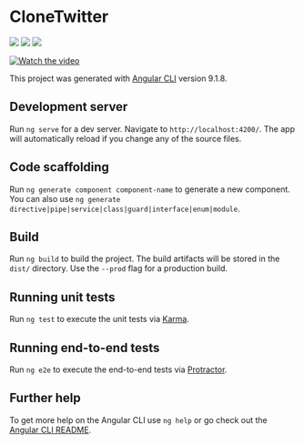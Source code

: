 # CloneTwitter

![](https://github.com/brenda-martins/clone-twitter/blob/master/images/twitter.png)
![](https://github.com/brenda-martins/clone-twitter/blob/master/images/login.png)
![](https://github.com/brenda-martins/clone-twitter/blob/master/images/index.png)

[![Watch the video](https://i.imgur.com/vKb2F1B.png)](https://www.loom.com/share/d3b490cf70e94d0e898125e769fd07e8)

This project was generated with [Angular CLI](https://github.com/angular/angular-cli) version 9.1.8.

## Development server

Run `ng serve` for a dev server. Navigate to `http://localhost:4200/`. The app will automatically reload if you change any of the source files.

## Code scaffolding

Run `ng generate component component-name` to generate a new component. You can also use `ng generate directive|pipe|service|class|guard|interface|enum|module`.

## Build

Run `ng build` to build the project. The build artifacts will be stored in the `dist/` directory. Use the `--prod` flag for a production build.

## Running unit tests

Run `ng test` to execute the unit tests via [Karma](https://karma-runner.github.io).

## Running end-to-end tests

Run `ng e2e` to execute the end-to-end tests via [Protractor](http://www.protractortest.org/).

## Further help

To get more help on the Angular CLI use `ng help` or go check out the [Angular CLI README](https://github.com/angular/angular-cli/blob/master/README.md).
